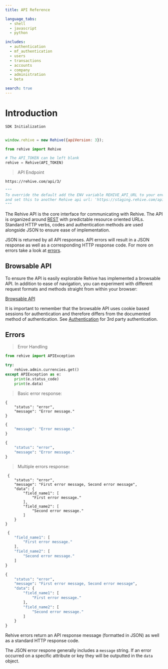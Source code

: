 ```yaml
---
title: API Reference

language_tabs:
  - shell
  - javascript
  - python

includes:
  - authentication
  - mf_authentication
  - users
  - transactions
  - accounts
  - company
  - administration
  - beta

search: true
---
```


# Introduction

```javascript
SDK Initialization


window.rehive = new Rehive({apiVersion: 3});
```

```python
from rehive import Rehive

# The API_TOKEN can be left blank
rehive = Rehive(API_TOKEN)
```

> API Endpoint

```
https://rehive.com/api/3/
```

```python
"""
To override the default add the ENV variable REHIVE_API_URL to your environment
and set this to another Rehive api url: 'https://staging.rehive.com/api/3/'
"""
```


The Rehive API is the core interface for communicating with Rehive. The API is 
organized around [REST](https://en.wikipedia.org/wiki/Representational_state_transfer) 
with predictable resource oriented URLs. Standard HTTP verbs, codes and authentication 
methods are used alongside JSON to ensure ease of implementation.

JSON is returned by all API responses. API errors will result in a JSON response 
as well as a corresponding HTTP response code. For more on errors take a look at [errors](/#errors).

## Browsable API

To ensure the API is easily explorable Rehive has implemented a browsable API. 
In addition to ease of navigation, you can experiment with different request 
formats and methods straight from within your browser:

[Browsable API](https://rehive.com/api/3/)

<aside class="notice">
It is important to remember that the browsable API uses cookie based sessions 
for authentication and therefore differs from the documented method of 
authentication. See <a href="/#authorization">Authentication</a> for 3rd party authentication.
</aside>

## Errors

> Error Handling

```python
from rehive import APIException

try:
    rehive.admin.currencies.get()
except APIException as e:
    print(e.status_code)
    print(e.data)
```

> Basic error response:

```shell
{
    "status": "error",
    "message": "Error message."
}
```

```javascript
{
    "message": "Error message."
}
```

```python
{
    "status": "error",
    "message": "Error message."
}
```

> Multiple errors response:

```shell
 {
    "status": "error",
    "message": "First error message, Second error message",
    "data": {
        "field_name1": [
            "First error message."
        ],
        "field_name2": [
            "Second error message."
        ]
    }
}
```

```javascript
 {
    "field_name1": [
        "First error message."
    ],
    "field_name2": [
        "Second error message."
    ]
}
```

```python
{
    "status": "error",
    "message": "First error message, Second error message",
    "data": {
        "field_name1": [
            "First error message."
        ],
        "field_name2": [
            "Second error message."
        ]
    }
}
```

Rehive errors return an API response message (formatted in JSON) as well as a standard HTTP response code.

The JSON error respone generally includes a `message` string. If an error occurred on a specific attribute or
key they will be outputted in the `data` object.